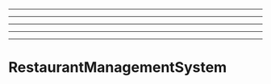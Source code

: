 -----------------------
----------------------------------------------------------------------------------------------------
----------------------------------------------------------------------------------------------------
----------------------------------------------------------------------------------------------------
----------------------------------------------------------------------------------------------------
# RestaurantManagementSystem
